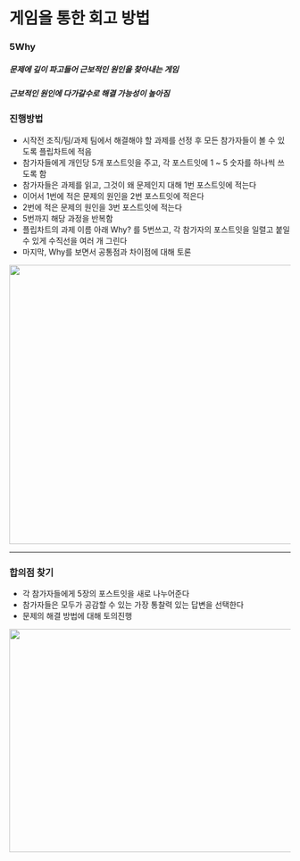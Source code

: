# 게임을 통한 회고 방법

### 5Why
##### 문제에 깊이 파고들어 근보적인 원인을 찾아내는 게임
##### 근보적인 원인에 다가갈수로 해결 가능성이 높아짐

### 진행방법
* 시작전 조직/팀/과제 팀에서 해결해야 할 과제를 선정 후 모든 참가자들이 볼 수 있도록 플립차트에 적음
* 참가자들에게 개인당 5개 포스트잇을 주고, 각 포스트잇에 1 ~ 5 숫자를 하나씩 쓰도록 함
* 참가자들은 과제를 읽고, 그것이 왜 문제인지 대해 1번 포스트잇에 적는다
* 이어서 1번에 적은 문제의 원인을 2번 포스트잇에 적은다
* 2번에 적은 문제의 원인을 3번 포스트잇에 적는다
* 5번까지 해당 과정을 반복함
* 플립차트의 과제 이름 아래 Why? 를 5번쓰고, 각 참가자의 포스트잇을 일렬고 붙일 수 있게 수직선을 여러 개 그린다
* 마지막, Why를 보면서 공통점과 차이점에 대해 토론

<img src="https://user-images.githubusercontent.com/62130704/142760274-abb35cd7-51bd-48da-95d7-83ad11908465.jpeg" width="700" height="500" />

---

### 합의점 찾기
* 각 참가자들에게 5장의 포스트잇을 새로 나누어준다
* 참가자들은 모두가 공감할 수 있는 가장 통찰력 있는 답변을 선택한다
* 문제의 해결 방법에 대해 토의진행

<img src="https://user-images.githubusercontent.com/62130704/142760564-d1989d65-79a4-41c8-bf4c-0d4b84f63d1c.jpeg" width="700" height="400" />
